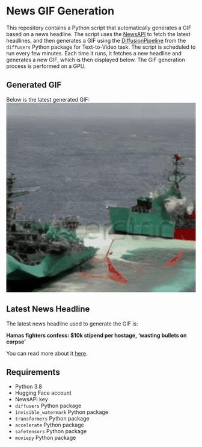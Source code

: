 # News GIF Generation
This repository contains a Python script that automatically generates a GIF based on a news headline. The script uses the [NewsAPI](https://newsapi.org/) to fetch the latest headlines, and then generates a GIF using the [DiffusionPipeline](https://github.com/huggingface/diffusers) from the `diffusers` Python package for Text-to-Video task.
The script is scheduled to run every few minutes. Each time it runs, it fetches a new headline and generates a new GIF, which is then displayed below. The GIF generation process is performed on a GPU.

## Generated GIF
Below is the latest generated GIF:
![Generated GIF](output.gif?raw=true&v=1698222940)

## Latest News Headline
The latest news headline used to generate the GIF is:

**Hamas fighters confess: $10k stipend per hostage, ‘wasting bullets on corpse’**

You can read more about it [here](https://www.hindustantimes.com/world-news/hamas-fighters-chilling-confession-10k-stipend-per-hostage-wasting-bullets-on-corpse-101698105565342.html).

## Requirements
- Python 3.8
- Hugging Face account
- NewsAPI key
- `diffusers` Python package
- `invisible_watermark` Python package
- `transformers` Python package
- `accelerate` Python package
- `safetensors` Python package
- `moviepy` Python package

